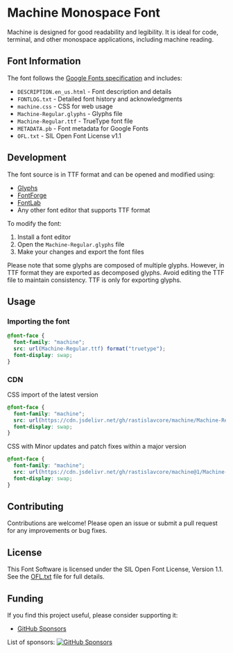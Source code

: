 # Machine Monospace Font

Machine is designed for good readability and legibility. It is ideal for code, terminal, and other monospace applications, including machine reading.

## Font Information

The font follows the [Google Fonts specification](https://github.com/googlefonts/gf-docs) and includes:

- `DESCRIPTION.en_us.html` - Font description and details
- `FONTLOG.txt` - Detailed font history and acknowledgments
- `machine.css` - CSS for web usage
- `Machine-Regular.glyphs` - Glyphs file
- `Machine-Regular.ttf` - TrueType font file
- `METADATA.pb` - Font metadata for Google Fonts
- `OFL.txt` - SIL Open Font License v1.1

## Development

The font source is in TTF format and can be opened and modified using:

- [Glyphs](https://glyphsapp.com)
- [FontForge](https://fontforge.org)
- [FontLab](https://fontlab.com)
- Any other font editor that supports TTF format

To modify the font:

1. Install a font editor
2. Open the `Machine-Regular.glyphs` file
3. Make your changes and export the font files

Please note that some glyphs are composed of multiple glyphs. However, in TTF format they are exported as decomposed glyphs. Avoid editing the TTF file to maintain consistency. TTF is only for exporting glyphs.

## Usage

### Importing the font

```css
@font-face {
  font-family: "machine";
  src: url(Machine-Regular.ttf) format("truetype");
  font-display: swap;
}
```

### CDN

CSS import of the latest version

```css
@font-face {
  font-family: "machine";
  src: url(https://cdn.jsdelivr.net/gh/rastislavcore/machine/Machine-Regular.ttf) format("truetype");
  font-display: swap;
}
```

CSS with Minor updates and patch fixes within a major version

```css
@font-face {
  font-family: "machine";
  src: url(https://cdn.jsdelivr.net/gh/rastislavcore/machine@1/Machine-Regular.ttf) format("truetype");
  font-display: swap;
}
```

## Contributing

Contributions are welcome! Please open an issue or submit a pull request for any improvements or bug fixes.

## License

This Font Software is licensed under the SIL Open Font License, Version 1.1. See the [OFL.txt](OFL.txt) file for full details.

## Funding

If you find this project useful, please consider supporting it:

- [GitHub Sponsors](https://github.com/sponsors/rastislavcore)

List of sponsors: [![GitHub Sponsors](https://img.shields.io/github/sponsors/rastislavcore?label=Sponsors&logo=githubsponsors&color=EA4AAA)](https://github.com/sponsors/rastislavcore)
